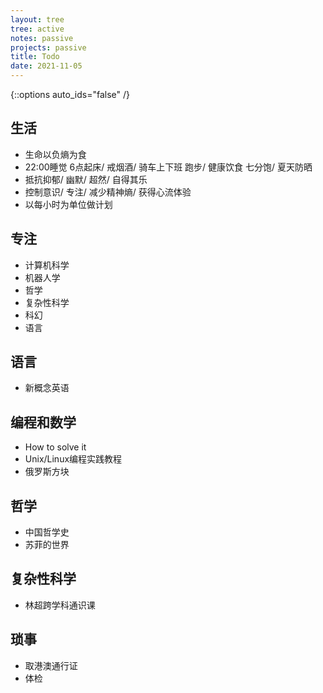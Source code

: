 ```yaml
---
layout: tree
tree: active
notes: passive
projects: passive
title: Todo
date: 2021-11-05
---
```



{::options auto_ids="false" /}


## 生活
* 生命以负熵为食
* 22:00睡觉 6点起床/ 戒烟酒/ 骑车上下班 跑步/ 健康饮食 七分饱/ 夏天防晒
* 抵抗抑郁/ 幽默/ 超然/ 自得其乐
* 控制意识/ 专注/ 减少精神熵/ 获得心流体验
* 以每小时为单位做计划

## 专注
* 计算机科学
* 机器人学
* 哲学
* 复杂性科学
* 科幻
* 语言

## 语言
* 新概念英语

## 编程和数学
* How to solve it
* Unix/Linux编程实践教程
* 俄罗斯方块

## 哲学
* 中国哲学史
* 苏菲的世界

## 复杂性科学
* 林超跨学科通识课

## 琐事
* 取港澳通行证
* 体检

